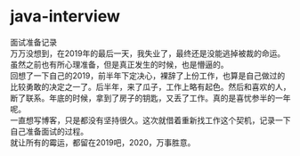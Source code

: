 # java-interview
面试准备记录<br>
万万没想到，在2019年的最后一天，我失业了，最终还是没能逃掉被裁的命运。虽然之前也有所心理准备，但是真正发生的时候，也是懵逼的。<br>
回想了一下自己的2019，前半年下定决心，裸辞了上份工作，也算是自己做过的比较勇敢的决定之一了。后半年，来了瓜子，工作上略有起色。然后和喜欢的人，断了联系。年底的时候，拿到了房子的钥匙，又丢了工作。真的是喜忧参半的一年呢。<br>
一直想写博客，只是都没有坚持很久。这次就借着重新找工作这个契机，记录一下自己准备面试的过程。<br>
就让所有的霉运，都留在2019吧，2020，万事胜意。<br>
